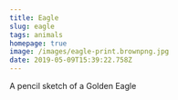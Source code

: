 ```yaml
---
title: Eagle
slug: eagle
tags: animals
homepage: true
image: /images/eagle-print.brownpng.jpg
date: 2019-05-09T15:39:22.758Z
---
```

A pencil sketch of a Golden Eagle
